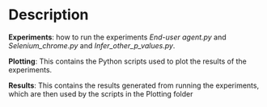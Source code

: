 # Description
**Experiments**:
how to run the experiments *End-user agent.py* and *Selenium_chrome.py* and *Infer_other_p_values.py*.

**Plotting**: This contains the Python scripts used to plot the results of the experiments.

**Results**: This contains the results generated from running the experiments, which are then used by the scripts in the Plotting folder